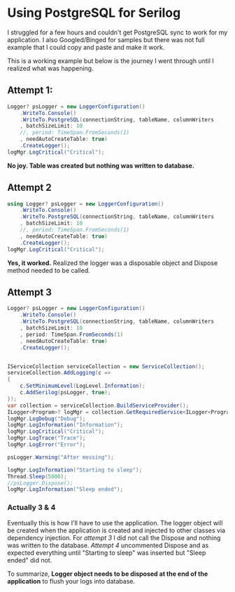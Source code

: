 ﻿# Using PostgreSQL for Serilog

I struggled for a few hours and couldn't get PostgreSQL sync to work for my application. I also Googled/Binged for samples but there was not full example that I could copy and paste and make it work. 

This is a working example but below is  the journey I went through until I realized what was happening.

## Attempt 1:
```cs
Logger? psLogger = new LoggerConfiguration()
    .WriteTo.Console()
    .WriteTo.PostgreSQL(connectionString, tableName, columnWriters
    , batchSizeLimit: 10
    //, period: TimeSpan.FromSeconds(1)
    , needAutoCreateTable: true)
    .CreateLogger();
logMgr.LogCritical("Critical");
```

**No joy. Table was created but nothing was written to database.**

## Attempt 2
```cs
using Logger? psLogger = new LoggerConfiguration()
    .WriteTo.Console()
    .WriteTo.PostgreSQL(connectionString, tableName, columnWriters
    , batchSizeLimit: 10
    //, period: TimeSpan.FromSeconds(1)
    , needAutoCreateTable: true)
    .CreateLogger();
logMgr.LogCritical("Critical");
```
**Yes, it worked.**  Realized the logger was a disposable object and Dispose method needed to be called.

## Attempt 3
```cs
Logger? psLogger = new LoggerConfiguration()
    .WriteTo.Console()
    .WriteTo.PostgreSQL(connectionString, tableName, columnWriters
    , batchSizeLimit: 10
    , period: TimeSpan.FromSeconds(1)
    , needAutoCreateTable: true)
    .CreateLogger();


IServiceCollection serviceCollection = new ServiceCollection();
serviceCollection.AddLogging(c =>
{
    c.SetMinimumLevel(LogLevel.Information);
    c.AddSerilog(psLogger, true);
});
var collection = serviceCollection.BuildServiceProvider();
ILogger<Program>? logMgr = collection.GetRequiredService<ILogger<Program>>();
logMgr.LogDebug("Debug");
logMgr.LogInformation("Information");
logMgr.LogCritical("Critical");
logMgr.LogTrace("Trace");
logMgr.LogError("Error");

psLogger.Warning("After messing");

logMgr.LogInformation("Starting to sleep");
Thread.Sleep(5000);
//psLogger.Dispose();
logMgr.LogInformation("Sleep ended");
```
### Actually 3 & 4
Eventually this is how I'll have to use the application. The logger object will be created 
when the application is created and injected to other classes via dependency injection. 
For *attempt 3* I did not call the Dispose and nothing was written to the database.  *Attempt 4* 
uncommented Dispose and as expected everything until "Starting to sleep" was inserted but "Sleep ended" 
did not. 

To summarize, **Logger object needs to be disposed at the end of the application** to flush your logs into database.